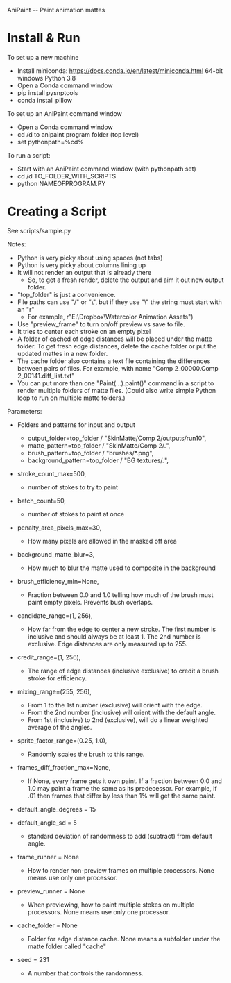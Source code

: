 AniPaint -- Paint animation mattes

Install & Run
=============

To set up a new machine

* Install miniconda: https://docs.conda.io/en/latest/miniconda.html 64-bit windows Python 3.8
* Open a Conda command window
* pip install pysnptools
* conda install pillow

To set up an AniPaint command window

* Open a Conda command window
* cd /d to anipaint program folder (top level)
* set pythonpath=%cd%

To run a script:

* Start with an AniPaint command window (with pythonpath set)
* cd /d TO_FOLDER_WITH_SCRIPTS
* python NAMEOFPROGRAM.PY

Creating a Script
=================

See scripts/sample.py

Notes:
* Python is very picky about using spaces (not tabs)
* Python is very picky about columns lining up
* It will not render an output that is already there
    * So, to get a fresh render, delete the output and aim it out new output folder.
* "top_folder" is just a convenience.
* File paths can use "/" or "\\", but if they use "\\" the string must
  start with an "r"
    * For example, r"E:\Dropbox\Watercolor Animation Assets")
* Use "preview_frame" to turn on/off preview vs save to file.
* It tries to center each stroke on an empty pixel
* A folder of cached of edge distances will be placed under the matte
  folder. To get fresh edge distances, delete the cache folder or
  put the updated mattes in a new folder.
* The cache folder also contains a text file containing the 
  differences between pairs of files. For example, with name
  "Comp 2_00000.Comp 2_00141.diff_list.txt"
* You can put more than one "Paint(...).paint()" command in a script
  to render multiple folders of matte files. (Could also write simple
  Python loop to run on multiple matte folders.)

Parameters:

* Folders and patterns for input and output
    * output_folder=top_folder / "SkinMatte/Comp 2/outputs/run10",
    * matte_pattern=top_folder / "SkinMatte/Comp 2/*.*",
    * brush_pattern=top_folder / "brushes/*.png",
    * background_pattern=top_folder / "BG textures/*.*",


*   stroke_count_max=500,
    * number of stokes to try to paint
*   batch_count=50,
    * number of stokes to paint at once
*   penalty_area_pixels_max=30,
    * How many pixels are allowed in the masked off area
*   background_matte_blur=3,
    * How much to blur the matte used to composite in the background
*   brush_efficiency_min=None,
    * Fraction between 0.0 and 1.0 telling how much of the brush
       must paint empty pixels. Prevents bush overlaps.
*   candidate_range=(1, 256),
    *  How far from the edge to center a new stroke. The first number is
    inclusive and should always be at least 1. The 2nd number is exclusive.
    Edge distances are only measured up to 255.
*   credit_range=(1, 256),
    * The range of edge distances (inclusive exclusive) to credit
    a brush stroke for efficiency.
*   mixing_range=(255, 256),
    * From 1 to the 1st number (exclusive) will orient with the edge.
    * From the 2nd number (inclusive) will orient with the default angle.
    * From 1st (inclusive) to 2nd (exclusive), will do a linear
    weighted average of the angles.
*   sprite_factor_range=(0.25, 1.0),
    * Randomly scales the brush to this range.
*   frames_diff_fraction_max=None,
    * If None, every frame gets it own paint. If a fraction
    between 0.0 and 1.0 may paint a frame the same as its predecessor.
    For example, if .01 then frames that differ by less than 1% will get
    the same paint.

*   default_angle_degrees = 15
*   default_angle_sd = 5
    * standard deviation of randomness to add (subtract) from default angle.
*   frame_runner = None
    * How to render non-preview frames on multiple processors. None means
    use only one processor.    
*   preview_runner = None
    * When previewing, how to paint multiple stokes on multiple
      processors. None means use only one processor.
*   cache_folder = None
    * Folder for edge distance cache. None means a subfolder
    under the matte folder called "cache"
*   seed = 231
     * A number that controls the randomness.